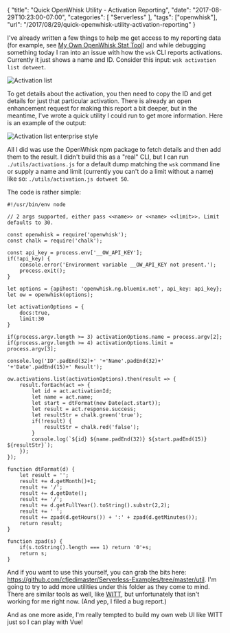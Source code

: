 {
	"title": "Quick OpenWhisk Utility - Activation Reporting",
	"date": "2017-08-29T10:23:00-07:00",
	"categories": [
		"Serverless"
	],
	"tags": ["openwhisk"],
	"url": "/2017/08/29/quick-openwhisk-utility-activation-reporting"
}

I've already written a few things to help me get access to my reporting data (for example, see [My Own OpenWhisk Stat Tool](https://www.raymondcamden.com/2017/05/15/my-own-openwhisk-stat-tool/)) and while debugging something today I ran into an issue with how the `wsk` CLI reports activations. Currently it just shows a name and ID. Consider this input: `wsk activation list dotweet`. 

![Activation list](https://static.raymondcamden.com/images/2017/8/activations8291.jpg)

To get details about the activation, you then need to copy the ID and get details for just that particular activation. There is already an open enhancement request for making this report a bit deeper, but in the meantime, I've wrote a quick utility I could run to get more information. Here is an example of the output:

![Activation list enterprise style](https://static.raymondcamden.com/images/2017/8/activations8292.jpg)

All I did was use the OpenWhisk npm package to fetch details and then add them to the result. I didn't build this as a "real" CLI, but I can run `./utils/activations.js` for a default dump matching the `wsk` command line or supply a name and limit (currently you can't do a limit without a name) like so: `./utils/activation.js dotweet 50`. 

The code is rather simple:

<pre><code class="language-javascript">#!&#x2F;usr&#x2F;bin&#x2F;env node

&#x2F;&#x2F; 2 args supported, either pass &lt;&lt;name&gt;&gt; or &lt;&lt;name&gt; &lt;&lt;limit&gt;&gt;. Limit defaults to 30.

const openwhisk = require(&#x27;openwhisk&#x27;);
const chalk = require(&#x27;chalk&#x27;);

const api_key = process.env[&#x27;__OW_API_KEY&#x27;];
if(!api_key) {
	console.error(&#x27;Environment variable __OW_API_KEY not present.&#x27;);
	process.exit();
}

let options = {apihost: &#x27;openwhisk.ng.bluemix.net&#x27;, api_key: api_key};
let ow = openwhisk(options);

let activationOptions = {
	docs:true,
	limit:30
}

if(process.argv.length &gt;= 3) activationOptions.name = process.argv[2];
if(process.argv.length &gt;= 4) activationOptions.limit = process.argv[3];

console.log(&#x27;ID&#x27;.padEnd(32)+&#x27; &#x27;+&#x27;Name&#x27;.padEnd(32)+&#x27; &#x27;+&#x27;Date&#x27;.padEnd(15)+&#x27; Result&#x27;);

ow.activations.list(activationOptions).then(result =&gt; {
	result.forEach(act =&gt; {
		let id = act.activationId;
		let name = act.name;
		let start = dtFormat(new Date(act.start));
		let result = act.response.success;
		let resultStr = chalk.green(&#x27;true&#x27;);
		if(!result) {
			resultStr = chalk.red(&#x27;false&#x27;);
		}
		console.log(`${id} ${name.padEnd(32)} ${start.padEnd(15)} ${resultStr}`);
	});
});

function dtFormat(d) {
	let result = &#x27;&#x27;;
	result += d.getMonth()+1;
	result += &#x27;&#x2F;&#x27;;
	result += d.getDate();
	result += &#x27;&#x2F;&#x27;;
	result += d.getFullYear().toString().substr(2,2);
	result += &#x27; &#x27;;
	result += zpad(d.getHours()) + &#x27;:&#x27; + zpad(d.getMinutes());
	return result;
}

function zpad(s) {
	if(s.toString().length === 1) return &#x27;0&#x27;+s;
	return s;
}
</code></pre>

And if you want to use this yourself, you can grab the bits here: https://github.com/cfjedimaster/Serverless-Examples/tree/master/util. I'm going to try to add more utilities under this folder as they come to mind. There are similar tools as well, like [WITT](https://github.com/kerryspchang/WITT), but unfortunately that isn't working for me right now. (And yep, I filed a bug report.) 

And as one more aside, I'm really tempted to build my own web UI like WITT just so I can play with Vue!